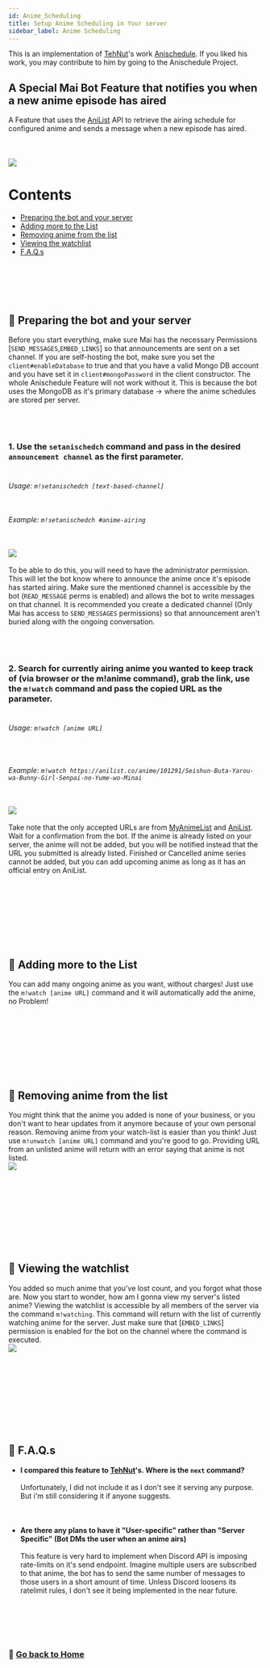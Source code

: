 ```yaml
---
id: Anime_Scheduling
title: Setup Anime Scheduling in Your server
sidebar_label: Anime Scheduling
---
```


This is an implementation of [TehNut](https://github.com/TehNut)'s work [Anischedule](https://github.com/TehNut/AniSchedule). If you liked his work, you may contribute to him by going to the Anischedule Project. 

<h2>A Special Mai Bot Feature that notifies you when a new anime episode has aired</h2>
A Feature that uses the <a href = 'https://anilist.co'>AniList</a> API to retrieve the airing schedule for configured anime and sends a message when a new episode has aired.<br><br></br></br>
<img src = 'https://media.discordapp.net/attachments/728866550207086642/761214812553871360/unknown.png'></img>

# Contents
- [Preparing the bot and your server](#-Preparing-the-bot-and-your-server)
- [Adding more to the List](#-Adding-more-to-the-list)
- [Removing anime from the list](#-Removing-anime-from-the-list)
- [Viewing the watchlist](#-Viewing-the-watchlist)
- [F.A.Q.s](#-FAQs)
<br><br><br> </br></br></br>
## 🔗 Preparing the bot and your server
Before you start everything, make sure Mai has the necessary Permissions [`SEND_MESSAGES`,`EMBED_LINKS`] so that announcements are sent on a set channel. If you are self-hosting the bot, make sure you set the `client#enableDatabase` to true and that you have a valid Mongo DB account and you have set it in `client#mongoPassword` in the client constructor. The whole Anischedule Feature will not work without it. This is because the bot uses the MongoDB as it's primary database -> where the anime schedules are stored per server. <br><br></br></br>
### 1. Use the `setanischedch` command and pass in the desired `announcement channel` as the first parameter.<br></br>
###### Usage: `m!setanischedch [text-based-channel]` <br></br>
###### Example: `m!setanischedch #anime-airing` <br></br>
<img src = 'https://media.discordapp.net/attachments/728866550207086642/761479727713484830/unknown.png' ></img><br></br>
To be able to do this, you will need to have the administrator permission. This will let the bot know where to announce the anime once it's episode has started airing. Make sure the mentioned channel is accessible by the bot (`READ_MESSAGE` perms is enabled) and allows the bot to write messages on that channel. It is recommended you create a dedicated channel (Only Mai has access to `SEND_MESSAGES` permissions) so that announcement aren't buried along with the ongoing conversation.
<br><br></br></br>
### 2. Search for currently airing anime you wanted to keep track of (via browser or the m!anime command), grab the link, use the `m!watch` command and pass the copied URL as the parameter.<br></br>
###### Usage: `m!watch [anime URL]` <br></br></br>
###### Example: `m!watch https://anilist.co/anime/101291/Seishun-Buta-Yarou-wa-Bunny-Girl-Senpai-no-Yume-wo-Minai`<br></br>
<img src = 'https://media.discordapp.net/attachments/728866550207086642/761481106645712946/unknown.png'><br></br></img>
Take note that the only accepted URLs are from [MyAnimeList](https://myanimelist.net) and [AniList](https://anilist.co). Wait for a confirmation from the bot. If the anime is already listed on your server, the anime will not be added, but you will be notified instead that the URL you submitted is already listed. Finished or Cancelled anime series cannot be added, but you can add upcoming anime as long as it has an official entry on AniList.
<br><br><br><br><br></br></br></br></br>
## 🔗 Adding more to the List
You can add many ongoing anime as you want, without charges! Just use the `m!watch [anime URL]` command and it will automatically add the anime, no Problem!
<br><br><br><br><br></br></br></br></br>
## 🔗 Removing anime from the list
You might think that the anime you added is none of your business, or you don't want to hear updates from it anymore because of your own personal reason. Removing anime from your watch-list is easier than you think! Just use `m!unwatch [anime URL]` command and you're good to go. Providing URL from an unlisted anime will return with an error saying that anime is not listed.<br>
<img src = 'https://media.discordapp.net/attachments/728866550207086642/761483452146384906/unknown.png'></img>
<br><br><br><br><br></br></br></br></br></br>
## 🔗 Viewing the watchlist
You added so much anime that you've lost count, and you forgot what those are. Now you start to wonder, how am I gonna view my server's listed anime? Viewing the watchlist is accessible by all members of the server via the command `m!watching`. This command will return with the list of currently watching anime for the server. Just make sure that [`EMBED_LINKS`] permission is enabled for the bot on the channel where the command is executed.<br>
<img src = 'https://media.discordapp.net/attachments/728866550207086642/761483835870412820/unknown.png'></img>
<br><br><br><br><br></br></br></br></br></br>
## 🔗 F.A.Q.s
- **I compared this feature to [TehNut](https://github.com/TehNut)'s. Where is the `next` command?**<br></br>
Unfortunately, I did not include it as I don't see it serving any purpose. But i'm still considering it if anyone suggests.<br><br></br></br>
- **Are there any plans to have it "User-specific" rather than "Server Specific" (Bot DMs the user when an anime airs)**<br></br>
This feature is very hard to implement when Discord API is imposing rate-limits on it's send endpoint. Imagine multiple users are subscribed to that anime, the bot has to send the same number of messages to those users in a short amount of time. Unless Discord loosens its ratelimit rules, I don't see it being implemented in the near future.<br><br><br></br></br></br>
### 🔗 [Go back to Home](https://github.com/maisans-maid/Mai/wiki)
